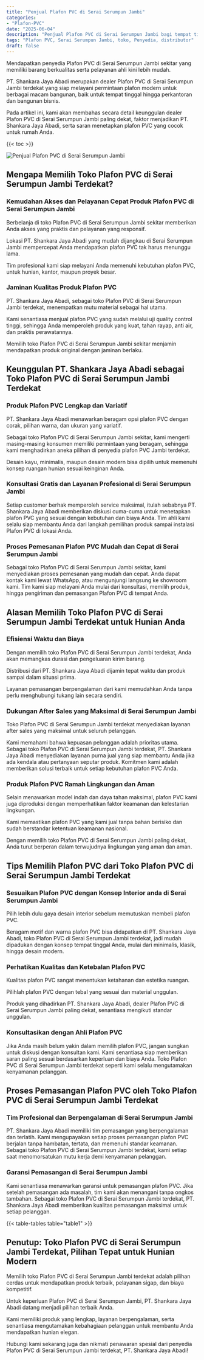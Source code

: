 ```yaml
---
title: "Penjual Plafon PVC di Serai Serumpun Jambi"
categories: 
- "Plafon-PVC"
date: "2025-06-04"
description: "Penjual Plafon PVC di Serai Serumpun Jambi bagi tempat tinggal, office, dan ritel. Material unggulan, pilihan motif, warna modern, beserta layanan instalasi dikerjakan oleh teknisi berpengalaman dan kepastian resmi!|Servis penjualan Plafon PVC di Serai Serumpun Jambi untuk keperluan rumah, office, atau gerai, dengan produk unggulan dan penempatan oleh teknisi berpengalaman dan garansi resmi.|Pilihan Plafon PVC di Serai Serumpun Jambi yang terpercaya bagi hunian, kantor, serta toko, dengan material berkualitas dan pemasangan oleh tim profesional dan jaminan resmi.|Penjualan Plafon PVC di Serai Serumpun Jambi untuk hunian, kantor, dan ritel, dengan produk berkualitas dan penempatan ditangani oleh tim profesional, lengkap dengan jaminan resmi.}"
tags: "Plafon PVC, Serai Serumpun Jambi, toko, Penyedia, distributor"
draft: false
---
```


Mendapatkan penyedia Plafon PVC di Serai Serumpun Jambi sekitar yang memiliki barang berkualitas serta pelayanan ahli kini lebih mudah.

PT. Shankara Jaya Abadi merupakan dealer Plafon PVC di Serai Serumpun Jambi terdekat yang siap melayani permintaan plafon modern untuk berbagai macam bangunan, baik untuk tempat tinggal hingga perkantoran dan bangunan bisnis.

Pada artikel ini, kami akan membahas secara detail keunggulan dealer Plafon PVC di Serai Serumpun Jambi paling dekat, faktor menjadikan PT. Shankara Jaya Abadi, serta saran menetapkan plafon PVC yang cocok untuk rumah Anda.

{{< toc >}}

![Penjual Plafon PVC di Serai Serumpun Jambi](/images/Plafon-PVC/Penjual-Plafon-PVC-di-Serai-Serumpun-Jambi.png)


## Mengapa Memilih Toko Plafon PVC di Serai Serumpun Jambi Terdekat?

### Kemudahan Akses dan Pelayanan Cepat Produk Plafon PVC di Serai Serumpun Jambi

Berbelanja di toko Plafon PVC di Serai Serumpun Jambi sekitar memberikan Anda akses yang praktis dan pelayanan yang responsif.

Lokasi PT. Shankara Jaya Abadi yang mudah dijangkau di Serai Serumpun Jambi mempercepat Anda mendapatkan plafon PVC tak harus menunggu lama.

Tim profesional kami siap melayani Anda memenuhi kebutuhan plafon PVC, untuk hunian, kantor, maupun proyek besar.

### Jaminan Kualitas Produk Plafon PVC

PT. Shankara Jaya Abadi, sebagai toko Plafon PVC di Serai Serumpun Jambi terdekat, menempatkan mutu material sebagai hal utama.

Kami senantiasa menjual plafon PVC yang sudah melalui uji quality control tinggi, sehingga Anda memperoleh produk yang kuat, tahan rayap, anti air, dan praktis perawatannya.

Memilih toko Plafon PVC di Serai Serumpun Jambi sekitar menjamin mendapatkan produk original dengan jaminan berlaku.

## Keunggulan PT. Shankara Jaya Abadi sebagai Toko Plafon PVC di Serai Serumpun Jambi Terdekat

### Produk Plafon PVC Lengkap dan Variatif

PT. Shankara Jaya Abadi menawarkan beragam opsi plafon PVC dengan corak, pilihan warna, dan ukuran yang variatif.

Sebagai toko Plafon PVC di Serai Serumpun Jambi sekitar, kami mengerti masing-masing konsumen memiliki permintaan yang beragam, sehingga kami menghadirkan aneka pilihan di penyedia plafon PVC Jambi terdekat.

Desain kayu, minimalis, maupun desain modern bisa dipilih untuk memenuhi konsep ruangan hunian sesuai keinginan Anda.

### Konsultasi Gratis dan Layanan Profesional di Serai Serumpun Jambi

Setiap customer berhak memperoleh service maksimal, itulah sebabnya PT. Shankara Jaya Abadi memberikan diskusi cuma-cuma untuk menetapkan plafon PVC yang sesuai dengan kebutuhan dan biaya Anda. Tim ahli kami selalu siap membantu Anda dari langkah pemilihan produk sampai instalasi Plafon PVC di lokasi Anda.

### Proses Pemesanan Plafon PVC Mudah dan Cepat di Serai Serumpun Jambi

Sebagai toko Plafon PVC di Serai Serumpun Jambi sekitar, kami menyediakan proses pemesanan yang mudah dan cepat. Anda dapat kontak kami lewat WhatsApp, atau mengunjungi langsung ke showroom kami. Tim kami siap melayani Anda mulai dari konsultasi, memilih produk, hingga pengiriman dan pemasangan Plafon PVC di tempat Anda.

## Alasan Memilih Toko Plafon PVC di Serai Serumpun Jambi Terdekat untuk Hunian Anda

### Efisiensi Waktu dan Biaya

Dengan memilih toko Plafon PVC di Serai Serumpun Jambi terdekat, Anda akan memangkas durasi dan pengeluaran kirim barang.

Distribusi dari PT. Shankara Jaya Abadi dijamin tepat waktu dan produk sampai dalam situasi prima.

Layanan pemasangan berpengalaman dari kami memudahkan Anda tanpa perlu menghubungi tukang lain secara sendiri.

### Dukungan After Sales yang Maksimal di Serai Serumpun Jambi

Toko Plafon PVC di Serai Serumpun Jambi terdekat menyediakan layanan after sales yang maksimal untuk seluruh pelanggan.

Kami memahami bahwa kepuasan pelanggan adalah prioritas utama. Sebagai toko Plafon PVC di Serai Serumpun Jambi terdekat, PT. Shankara Jaya Abadi menyediakan layanan purna jual yang siap membantu Anda jika ada kendala atau pertanyaan seputar produk. Komitmen kami adalah memberikan solusi terbaik untuk setiap kebutuhan plafon PVC Anda.

### Produk Plafon PVC Ramah Lingkungan dan Aman

Selain menawarkan model indah dan daya tahan maksimal, plafon PVC kami juga diproduksi dengan memperhatikan faktor keamanan dan kelestarian lingkungan.

Kami memastikan plafon PVC yang kami jual tanpa bahan berisiko dan sudah berstandar ketentuan keamanan nasional.

Dengan memilih toko Plafon PVC di Serai Serumpun Jambi paling dekat, Anda turut berperan dalam terwujudnya lingkungan yang aman dan aman.

## Tips Memilih Plafon PVC dari Toko Plafon PVC di Serai Serumpun Jambi Terdekat

### Sesuaikan Plafon PVC dengan Konsep Interior anda di Serai Serumpun Jambi

Pilih lebih dulu gaya desain interior sebelum memutuskan membeli plafon PVC.

Beragam motif dan warna plafon PVC bisa didapatkan di PT. Shankara Jaya Abadi, toko Plafon PVC di Serai Serumpun Jambi terdekat, jadi mudah dipadukan dengan konsep tempat tinggal Anda, mulai dari minimalis, klasik, hingga desain modern.

### Perhatikan Kualitas dan Ketebalan Plafon PVC

Kualitas plafon PVC sangat menentukan ketahanan dan estetika ruangan.

Pilihlah plafon PVC dengan tebal yang sesuai dan material unggulan.

Produk yang dihadirkan PT. Shankara Jaya Abadi, dealer Plafon PVC di Serai Serumpun Jambi paling dekat, senantiasa mengikuti standar unggulan.

### Konsultasikan dengan Ahli Plafon PVC

Jika Anda masih belum yakin dalam memilih plafon PVC, jangan sungkan untuk diskusi dengan konsultan kami. Kami senantiasa siap memberikan saran paling sesuai berdasarkan keperluan dan biaya Anda. Toko Plafon PVC di Serai Serumpun Jambi terdekat seperti kami selalu mengutamakan kenyamanan pelanggan.

## Proses Pemasangan Plafon PVC oleh Toko Plafon PVC di Serai Serumpun Jambi Terdekat

### Tim Profesional dan Berpengalaman di Serai Serumpun Jambi

PT. Shankara Jaya Abadi memiliki tim pemasangan yang berpengalaman dan terlatih. Kami mengupayakan setiap proses pemasangan plafon PVC berjalan tanpa hambatan, tertata, dan memenuhi standar keamanan. Sebagai toko Plafon PVC di Serai Serumpun Jambi terdekat, kami setiap saat menomorsatukan mutu kerja demi kenyamanan pelanggan.

### Garansi Pemasangan di Serai Serumpun Jambi

Kami senantiasa menawarkan garansi untuk pemasangan plafon PVC. Jika setelah pemasangan ada masalah, tim kami akan menangani tanpa ongkos tambahan. Sebagai toko Plafon PVC di Serai Serumpun Jambi terdekat, PT. Shankara Jaya Abadi memberikan kualitas pemasangan maksimal untuk setiap pelanggan.

{{< table-tables table="table1" >}}

## Penutup: Toko Plafon PVC di Serai Serumpun Jambi Terdekat, Pilihan Tepat untuk Hunian Modern

Memilih toko Plafon PVC di Serai Serumpun Jambi terdekat adalah pilihan cerdas untuk mendapatkan produk terbaik, pelayanan sigap, dan biaya kompetitif.

Untuk keperluan Plafon PVC di Serai Serumpun Jambi, PT. Shankara Jaya Abadi datang menjadi pilihan terbaik Anda.

Kami memiliki produk yang lengkap, layanan berpengalaman, serta senantiasa mengutamakan kebahagiaan pelanggan untuk membantu Anda mendapatkan hunian elegan.

Hubungi kami sekarang juga dan nikmati penawaran spesial dari penyedia Plafon PVC di Serai Serumpun Jambi terdekat, PT. Shankara Jaya Abadi!